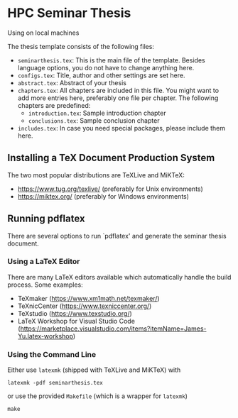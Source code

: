 # HPC Seminar Thesis

Using on local machines

The thesis template consists of the following files:
- `seminarthesis.tex`: This is the main file of the template. Besides language options, you do not have to change anything here.
- `configs.tex`: Title, author and other settings are set here.
- `abstract.tex`: Abstract of your thesis
- `chapters.tex`: All chapters are included in this file. You might want to add more entries here, preferably one file per chapter. The following chapters are predefined:
    - `introduction.tex`: Sample introduction chapter
    - `conclusions.tex`: Sample conclusion chapter
- `includes.tex`: In case you need special packages, please include them here.


## Installing a TeX Document Production System
The two most popular distributions are TeXLive and MiKTeX:
- https://www.tug.org/texlive/ (preferably for Unix environments)
- https://miktex.org/ (preferably for Windows environments)


## Running pdflatex
There are several options to run `pdflatex' and generate the seminar thesis document.

### Using a LaTeX Editor
There are many LaTeX editors available which automatically handle the build process. Some examples:
- TeXmaker (https://www.xm1math.net/texmaker/)
- TeXnicCenter (https://www.texniccenter.org/)
- TeXstudio (https://www.texstudio.org/)
- LaTeX Workshop for Visual Studio Code (https://marketplace.visualstudio.com/items?itemName=James-Yu.latex-workshop)

### Using the Command Line
Either use `latexmk` (shipped with TeXLive and MiKTeX) with
```
latexmk -pdf seminarthesis.tex
``` 
or use the provided `Makefile` (which is a wrapper for `latexmk`)
```
make
```